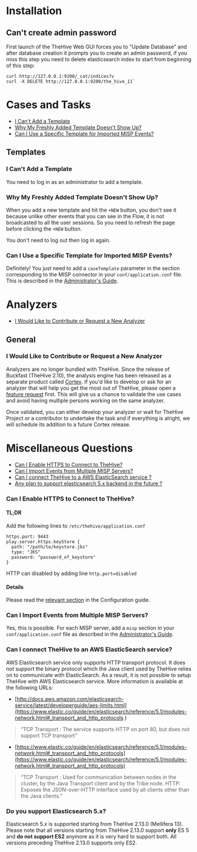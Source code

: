 # Installation
## Can't create admin password 

First launch of the TheHive Web GUI forces you to "Update Database" and after database creation it prompts you to create an admin password, if you miss this step you need to delete elasticsearch index to start from beginning of this step:


    curl http://127.0.0.1:9200/_cat/indices?v
    curl -X DELETE http://127.0.0.1:9200/the_hive_11`

# Cases and Tasks

- [I Can't Add a Template](https://github.com/CERT-BDF/TheHiveDocs/blob/master/FAQ.md#i-cant-add-a-template)
- [Why My Freshly Added Template Doesn't Show Up?](https://github.com/CERT-BDF/TheHiveDocs/blob/master/FAQ.md#why-my-freshly-added-template-doesnt-show-up)
- [Can I Use a Specific Template for Imported MISP Events?](https://github.com/CERT-BDF/TheHiveDocs/blob/master/FAQ.md#can-i-use-a-specific-template-for-imported-misp-events)

## Templates
### I Can't Add a Template
You need to log in as an administrator to add a template.

### Why My Freshly Added Template Doesn't Show Up?
When you add a new template and hit the `+NEW` button, you don't see it because unlike other events that you can see in the Flow, it is not broadcasted to all the user sessions. So you need to refresh the page before clicking the `+NEW` button.

You don't need to log out then log in again.

### Can I Use a Specific Template for Imported MISP Events?
Definitely! You just need to add a `caseTemplate` parameter in the section corresponding to the MISP connector in your `conf/application.conf` file. This is described in the [Administrator's Guide](https://github.com/CERT-BDF/TheHiveDocs/blob/master/admin/configuration.md#7-misp).

# Analyzers
- [I Would Like to Contribute or Request a New Analyzer](https://github.com/CERT-BDF/TheHiveDocs/blob/master/FAQ.md#i-would-like-to-contribute-or-request-a-new-analyzer)

## General
### I Would Like to Contribute or Request a New Analyzer
Analyzers are no longer bundled with TheHive. Since the release of Buckfast (TheHive 2.10), the analysis engine has been released as a separate product called [Cortex](https://github.com/CERT-BDF/Cortex). If you'd like to develop or ask for an analyzer that will help you get the most out of TheHive, please open a [feature request](https://github.com/CERT-BDF/Cortex-Analyzers/issues/new) first. This will give us a chance to validate the use cases and avoid having multiple persons working on the same analyzer.

Once validated, you can either develop your analyzer or wait for TheHive Project or a contributor to undertake the task and if everything is alright, we will schedule its addition to a future Cortex release.

# Miscellaneous Questions

- [Can I Enable HTTPS to Connect to TheHive?](https://github.com/CERT-BDF/TheHiveDocs/blob/master/FAQ.md#can-i-enable-https-to-connect-to-thehive)
- [Can I Import Events from Multiple MISP Servers?](https://github.com/CERT-BDF/TheHiveDocs/blob/master/FAQ.md#can-i-import-events-from-multiple-misp-servers)
- [Can I connect TheHive to a AWS ElasticSearch service ?](https://github.com/CERT-BDF/TheHiveDocs/blob/master/FAQ.md#can-i-connect-thehive-to-an-aws-elasticsearch-service)
- [Any plan to support elasticsearch 5.x backend in the future ?](https://github.com/CERT-BDF/TheHiveDocs/blob/master/FAQ.md#do-you-have-any-plans-for-elasticsearch-5x-support-in-the-future)

### Can I Enable HTTPS to Connect to TheHive?
#### TL;DR
Add the following lines to `/etc/thehive/application.conf`

    https.port: 9443
    play.server.https.keyStore {
      path: "/path/to/keystore.jks"
      type: "JKS"
      password: "password_of_keystore"
    }

HTTP can disabled by adding line `http.port=disabled`
#### Details
Please read the [relevant section](https://github.com/CERT-BDF/TheHiveDocs/blob/master/admin/configuration.md#10-https) in the Configuration guide.

### Can I Import Events from Multiple MISP Servers?
Yes, this is possible. For each MISP server, add a `misp` section in your `conf/application.conf` file as described in the [Administrator's Guide](https://github.com/CERT-BDF/TheHiveDocs/blob/master/admin/configuration.md#7-misp).

### Can I connect TheHive to an AWS ElasticSearch service?
AWS Elasticsearch service only supports HTTP transport protocol. It does not support the binary protocol which the Java client used by TheHive relies on to communicate with ElasticSearch. As a result, it is not possible to setup TheHive with AWS Elasticsearch service. More information is available at the following URLs:
- [http://docs.aws.amazon.com/elasticsearch-service/latest/developerguide/aes-limits.html](https://www.elastic.co/guide/en/elasticsearch/reference/5.1/modules-network.html#_transport_and_http_protocols )

> “TCP Transport	: The service supports HTTP on port 80, but does not support TCP transport”

- [https://www.elastic.co/guide/en/elasticsearch/reference/5.1/modules-network.html#_transport_and_http_protocols](https://www.elastic.co/guide/en/elasticsearch/reference/5.1/modules-network.html#_transport_and_http_protocols)
> “TCP Transport : Used for communication between nodes in the cluster, by the Java Transport client and by the Tribe node.
> HTTP: Exposes the JSON-over-HTTP interface used by all clients other than the Java clients.”

### Do you support Elasticsearch 5.x?
Elasticsearch 5.x is supported starting from TheHive 2.13.0 (Mellifera 13). Please note that all versions starting from TheHive 2.13.0 support **only** ES 5 and **do not support ES2** anymore as it is very hard to support both. All versions preceding TheHive 2.13.0 supports only ES2.
